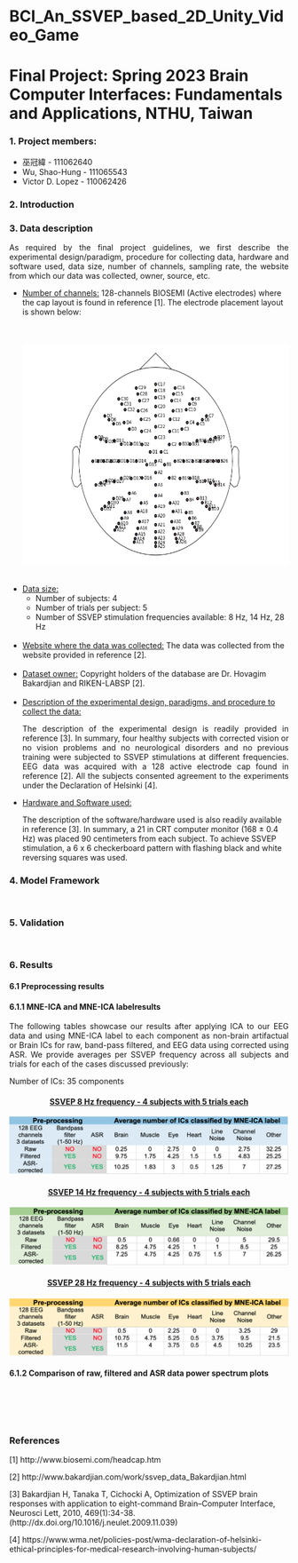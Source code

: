 # BCI_An_SSVEP_based_2D_Unity_Video_Game
<h1>Final Project: Spring 2023 Brain Computer Interfaces: Fundamentals and Applications, NTHU, Taiwan</h2>

<h3>1. Project members:</h3>
<ul>
  <li>巫冠緯           - 111062640</li>
  <li>Wu, Shao-Hung	  -	111065543</li>
  <li>Victor D. Lopez - 110062426</li>
</ul>

<h3>2. Introduction</h3>

<h3>3. Data description</h3>

<p align="justify">As required by the final project guidelines, we first describe the experimental design/paradigm, procedure for collecting data, hardware and software used, data size, number of channels, sampling rate, the website from which our data was collected, owner, source, etc.</p>

<ul>
  <li>
    <ins>Number of channels:</ins> 128-channels BIOSEMI (Active electrodes) where the cap layout is found in reference [1]. The electrode placement layout is shown below: 
    <br/>
    <br/>
    <br/>
    <p align="center">
      <img src="/Figures/Sensor_positions/sensor_locations.png" width="600" height="400">
    </p>
  </li>
  <br/>
  <li>
    	<ins>Data size:</ins> 
      <ul>
        <li>Number of subjects: 4</li>
        <li>Number of trials per subject: 5 </li>
        <li>Number of SSVEP stimulation frequencies available: 8 Hz, 14 Hz, 28 Hz</li>
      </ul>
  </li>
  <br/>
  <li><ins>Website where the data was collected:</ins> The data was collected from the website provided in reference [2]. </li>
   <br/>
  <li><ins>Dataset owner:</ins>  Copyright holders of the database are Dr. Hovagim Bakardjian and RIKEN-LABSP [2].</li>
  <br/>
  <li><ins>Description of the experimental design, paradigms, and procedure to collect the data:</ins>
    <p align="justify">
      The description of the experimental design is readily provided in reference [3]. In summary, four healthy subjects with corrected       vision or no vision problems and no neurological disorders and no previous training were subjected to SSVEP stimulations at             different frequencies. EEG data was acquired with a 128 active electrode cap found in reference [2]. All the subjects consented         agreement to the experiments under the Declaration of Helsinki [4]. 
    </p>
  </li>
  <li>
    <ins>Hardware and Software used: </ins>
    <p>
    The description of the software/hardware used is also readily available in reference [3]. In summary, a 21 in CRT computer monitor (168 ± 0.4 Hz) was placed 90 centimeters from each subject. To achieve SSVEP stimulation, a 6 x 6 checkerboard pattern with flashing black and white reversing squares was used. 
    </p>
  </li>
</ul>
<h3>4. Model Framework</h3>
<br/>
<h3>5. Validation</h3>
<br/>
<h3>6. Results</h3>
<h4>6.1 Preprocessing results</h4>
<h4>6.1.1 MNE-ICA and MNE-ICA labelresults</h4>
    <p align="justify">The following tables showcase our results after applying ICA to our EEG data and using MNE-ICA label to 
    each component as non-brain artifactual or Brain ICs for raw, band-pass filtered, and EEG data using corrected
    using ASR. We provide averages per SSVEP frequency across all subjects and trials for each of the cases discussed previously:</p>
    <p align="justify"> Number of ICs: 35 components</p>
    <h4 align = "center"><ins>SSVEP 8 Hz frequency - 4 subjects with 5 trials each </ins></h4>
    <p align="center">
      <img src="/Figures/ICA_label_averages/8Hz_ICA_label_averages.png">
    </p>
    <h4 align = "center"><ins>SSVEP 14 Hz frequency - 4 subjects with 5 trials each</ins></h4>
    <p align="center">
      <img src="/Figures/ICA_label_averages/14Hz_ICA_label_averages.png">
    </p>
    <h4 align = "center"><ins>SSVEP 28 Hz frequency - 4 subjects with 5 trials each</ins></h4>
    <p align="center">
      <img src="/Figures/ICA_label_averages/28Hz_ICA_label_averages.png">
    </p>
<h4>6.1.2 Comparison of raw, filtered and ASR data power spectrum plots<h2>
<br/>
<br/>
<h3>References</h3>
  <p>
  [1] http://www.biosemi.com/headcap.htm 
  </p>
  <p>
  [2] http://www.bakardjian.com/work/ssvep_data_Bakardjian.html
  </p>
  <p>
  [3] Bakardjian H, Tanaka T, Cichocki A, Optimization of SSVEP brain responses with application to eight-command Brain–Computer Interface, Neurosci Lett, 2010, 469(1):34-38. (http://dx.doi.org/10.1016/j.neulet.2009.11.039)
  </p>  
  <p>
  [4] https://www.wma.net/policies-post/wma-declaration-of-helsinki-ethical-principles-for-medical-research-involving-human-subjects/
  </p>
<ol>